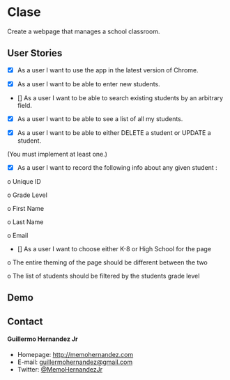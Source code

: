 Clase
======
Create a webpage that manages a school classroom.

## User Stories

- [x] As a user I want to use the app in the latest version of Chrome.

- [x] As a user I want to be able to enter new students.

- []  As a user I want to be able to search existing students by an arbitrary field.

- [x] As a user I want to be able to see a list of all my students.

- [x] As a user I want to be able to either DELETE a student or UPDATE a student.

(You must implement at least one.)

- [x] As a user I want to record the following info about any given student :

o Unique ID

o Grade Level

o First Name

o Last Name

o Email

- [] As a user I want to choose either K-8 or High School for the page

o The entire theming of the page should be different between the two

o The list of students should be filtered by the students grade level

## Demo


## Contact
#### Guillermo Hernandez Jr
* Homepage: http://memohernandez.com
* E-mail: guillermohernandez@gmail.com
* Twitter: [@MemoHernandezJr](https://twitter.com/MemoHernandezJr "MemoHernandezJr on Twitter")
